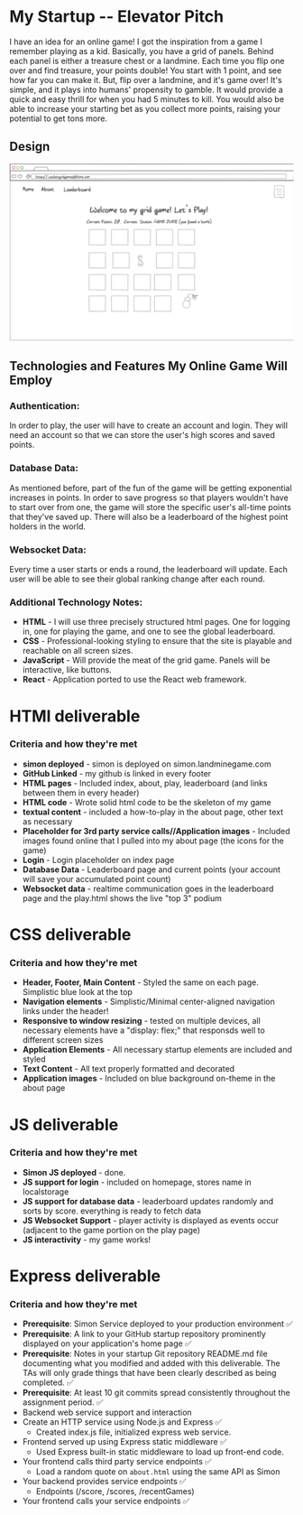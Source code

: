 # My Startup -- Elevator Pitch
I have an idea for an online game! I got the inspiration from a game I remember playing as a kid. Basically, you have a grid of panels. Behind each panel is either a treasure chest or a landmine. Each time you flip one over and find treasure, your points double! You start with 1 point, and see how far you can make it. But, flip over a landmine, and it's game over! It's simple, and it plays into humans' propensity to gamble. It would provide a quick and easy thrill for when you had 5 minutes to kill. You would also be able to increase your starting bet as you collect more points, raising your potential to get tons more. 

## Design

![Grid Game design](Grid_Game.png)

## Technologies and Features My Online Game Will Employ

### Authentication:

In order to play, the user will have to create an account and login. They will need an account so that we can store the user's high scores and saved points. 

### Database Data:

As mentioned before, part of the fun of the game will be getting exponential increases in points. In order to save progress so that players wouldn't have to start over from one, the game will store the specific user's all-time points that they've saved up. There will also be a leaderboard of the highest point holders in the world. 

### Websocket Data:

Every time a user starts or ends a round, the leaderboard will update. Each user will be able to see their global ranking change after each round.

### Additional Technology Notes:

- **HTML** - I will use three precisely structured html pages. One for logging in, one for playing the game, and one to see the global leaderboard.
- **CSS** - Professional-looking styling to ensure that the site is playable and reachable on all screen sizes.
- **JavaScript** - Will provide the meat of the grid game. Panels will be interactive, like buttons.
- **React** - Application ported to use the React web framework.


# HTMl deliverable
### Criteria and how they're met
- **simon deployed** - simon is deployed on simon.landminegame.com
- **GitHub Linked** - my github is linked in every footer
- **HTML pages** - Included index, about, play, leaderboard (and links between them in every header)
- **HTML code** - Wrote solid html code to be the skeleton of my game
- **textual content** - included a how-to-play in the about page, other text as necessary
- **Placeholder for 3rd party service calls//Application images** - Included images found online that I pulled into my about page (the icons for the game)
- **Login** - Login placeholder on index page
- **Database Data** - Leaderboard page and current points (your account will save your accumulated point count)
- **Websocket data** - realtime communication goes in the leaderboard page and the play.html shows the live "top 3" podium


# CSS deliverable
### Criteria and how they're met
- **Header, Footer, Main Content** - Styled the same on each page. Simplistic blue look at the top
- **Navigation elements** - Simplistic/Minimal center-aligned navigation links under the header!
- **Responsive to window resizing** - tested on multiple devices, all necessary elements have a "display: flex;" that responsds well to different screen sizes
- **Application Elements** - All necessary startup elements are included and styled
- **Text Content** - All text properly formatted and decorated
- **Application images** - Included on blue background on-theme in the about page

# JS deliverable
### Criteria and how they're met
- **Simon JS deployed** - done.
- **JS support for login** - included on homepage, stores name in localstorage
- **JS support for database data** - leaderboard updates randomly and sorts by score. everything is ready to fetch data
- **JS Websocket Support** - player activity is displayed as events occur (adjacent to the game portion on the play page)
- **JS interactivity** - my game works!

# Express deliverable
### Criteria and how they're met
- **Prerequisite**: Simon Service deployed to your production environment ✅
- **Prerequisite**: A link to your GitHub startup repository prominently displayed on your application's home page ✅
- **Prerequisite**: Notes in your startup Git repository README.md file documenting what you modified and added with this deliverable. The TAs will only grade things that have been clearly described as being completed. ✅
- **Prerequisite**: At least 10 git commits spread consistently throughout the assignment period. ✅
- Backend web service support and interaction
 - Create an HTTP service using Node.js and Express ✅
   - Created index.js file, initialized express web service. 
 - Frontend served up using Express static middleware ✅
   - Used Express built-in static middleware to load up front-end code.
 - Your frontend calls third party service endpoints ✅
   - Load a random quote on `about.html` using the same API as Simon
 - Your backend provides service endpoints ✅
   - Endpoints (/score, /scores, /recentGames)
 - Your frontend calls your service endpoints ✅